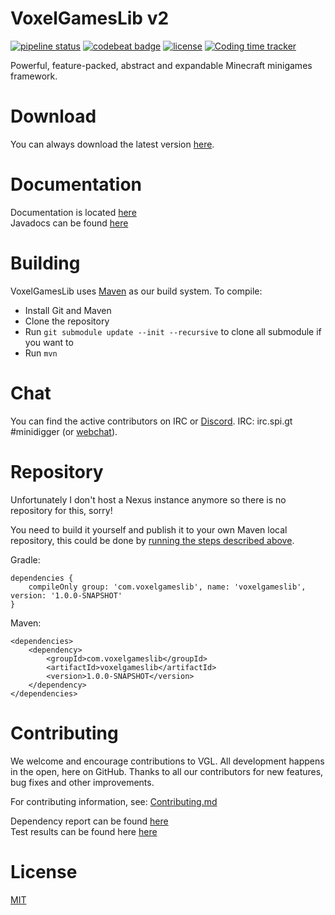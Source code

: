 # VoxelGamesLib v2

[![pipeline status](https://github.com/VoxelGamesLib/VoxelGamesLibv2/workflows/Java%20CI/badge.svg)](https://github.com/VoxelGamesLib/VoxelGamesLibv2/actions)
[![codebeat badge](https://codebeat.co/badges/fca40169-ef87-4f2a-af71-5524970eb058)](https://codebeat.co/projects/github-com-voxelgameslib-voxelgameslibv2-master)
[![license](https://img.shields.io/github/license/VoxelGamesLib/VoxelGamesLibv2.svg)](LICENSE)
[![Coding time tracker](https://wakatime.com/badge/github/VoxelGamesLib/VoxelGamesLibv2.svg)](https://wakatime.com/badge/github/VoxelGamesLib/VoxelGamesLibv2)

Powerful, feature-packed, abstract and expandable Minecraft minigames framework.

# Download

You can always download the latest version [here](https://github.com/VoxelGamesLib/VoxelGamesLibv2/blob/gh-pages/voxelgameslib-2.0-SNAPSHOT-all.jar?raw=true).

# Documentation

Documentation is located [here](https://voxelgameslib.github.io/docs/)  
Javadocs can be found [here](https://voxelgameslib.github.io/VoxelGamesLibv2/VGL/javadoc/)  

# Building

VoxelGamesLib uses [Maven](https://maven.apache.org/) as our build system. To compile:

* Install Git and Maven
* Clone the repository
* Run `git submodule update --init --recursive` to clone all submodule if you want to
* Run `mvn`

# Chat

You can find the active contributors on IRC or [Discord](https://s.minidigger.me/discord).
IRC: irc.spi.gt #minidigger (or [webchat](https://s.minidigger.me/irc)).

# Repository

Unfortunately I don't host a Nexus instance anymore so there is no repository for this, sorry!

You need to build it yourself and publish it to your own Maven local repository,
this could be done by [running the steps described above](#Building).

Gradle:
```
dependencies {
    compileOnly group: 'com.voxelgameslib', name: 'voxelgameslib', version: '1.0.0-SNAPSHOT'
}
```

Maven:
```
<dependencies>
    <dependency>
        <groupId>com.voxelgameslib</groupId>
        <artifactId>voxelgameslib</artifactId>
        <version>1.0.0-SNAPSHOT</version>
    </dependency>
</dependencies>
```

# Contributing

We welcome and encourage contributions to VGL. All development happens in the open, here on GitHub. Thanks to all our contributors for new features, bug fixes and other improvements.

For contributing information, see: [Contributing.md](CONTRIBUTING.md)

Dependency report can be found [here](https://voxelgameslib.github.io/VoxelGamesLibv2/VGL/report.txt)  
Test results can be found here [here](https://voxelgameslib.github.io/VoxelGamesLibv2/VGL/tests/test/)  

# License

[MIT](LICENSE)
